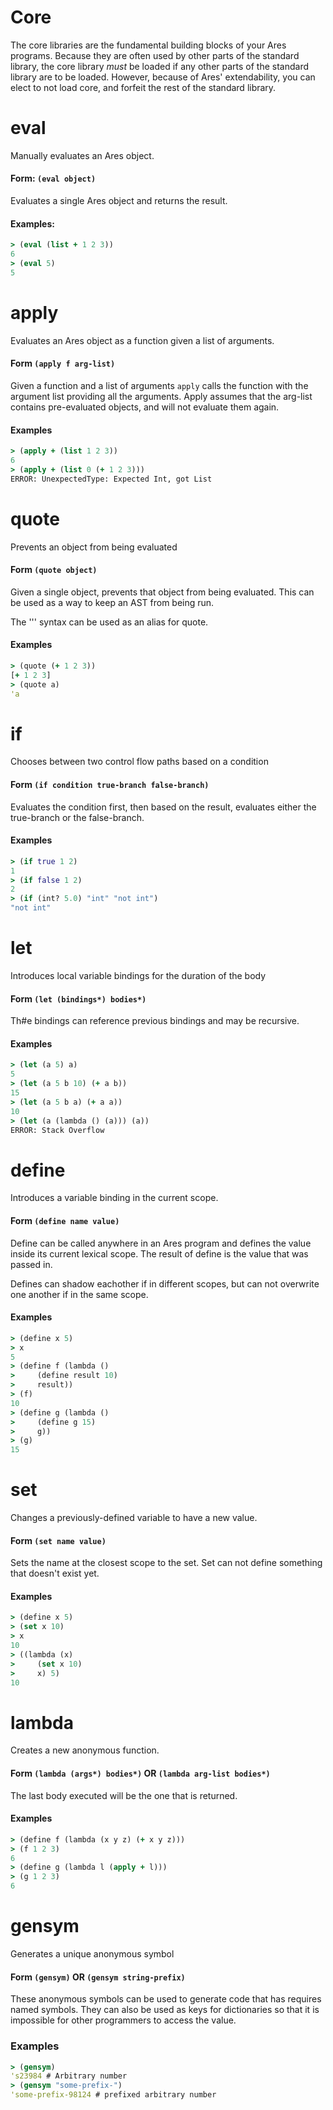 # Core

The core libraries are the fundamental building blocks of your Ares programs.
Because they are often used by other parts of the standard library, the core
library *must* be loaded if any other parts of the standard library are to
be loaded.  However, because of Ares' extendability, you can elect to not load
core, and forfeit the rest of the standard library.

# eval
Manually evaluates an Ares object.
#### Form: `(eval object)`
Evaluates a single Ares object and returns the result.
#### Examples:
```clojure
> (eval (list + 1 2 3))
6
> (eval 5)
5
```

# apply
Evaluates an Ares object as a function given a list of arguments.
#### Form `(apply f arg-list)`
Given a function and a list of arguments `apply` calls the function with
the argument list providing all the arguments.
Apply assumes that the arg-list contains pre-evaluated objects, and will
not evaluate them again.
#### Examples
```clojure
> (apply + (list 1 2 3))
6
> (apply + (list 0 (+ 1 2 3)))
ERROR: UnexpectedType: Expected Int, got List
```

# quote
Prevents an object from being evaluated
#### Form `(quote object)`
Given a single object, prevents that object from being evaluated.
This can be used as a way to keep an AST from being run.

The '\'' syntax can be used as an alias for quote.
#### Examples
```clojure
> (quote (+ 1 2 3))
[+ 1 2 3]
> (quote a)
'a
```

# if
Chooses between two control flow paths based on a condition
#### Form `(if condition true-branch false-branch)`
Evaluates the condition first, then based on the result, evaluates
either the true-branch or the false-branch.
#### Examples
```clojure
> (if true 1 2)
1
> (if false 1 2)
2
> (if (int? 5.0) "int" "not int")
"not int"
```

# let
Introduces local variable bindings for the duration of the body
#### Form `(let (bindings*) bodies*)`
Th#e bindings can reference previous bindings and may be recursive.
#### Examples
```clojure
> (let (a 5) a)
5
> (let (a 5 b 10) (+ a b))
15
> (let (a 5 b a) (+ a a))
10
> (let (a (lambda () (a))) (a))
ERROR: Stack Overflow
```

# define
Introduces a variable binding in the current scope.
#### Form `(define name value)`
Define can be called anywhere in an Ares program and defines
the value inside its current lexical scope.  The result of define
is the value that was passed in.

Defines can shadow eachother if in different scopes, but
can not overwrite one another if in the same scope.
#### Examples
```clojure
> (define x 5)
> x
5
> (define f (lambda ()
>     (define result 10)
>     result))
> (f)
10
> (define g (lambda ()
>     (define g 15)
>     g))
> (g)
15
```

# set
Changes a previously-defined variable to have a new value.
#### Form `(set name value)`
Sets the name at the closest scope to the set.  Set can not
define something that doesn't exist yet.
#### Examples
```clojure
> (define x 5)
> (set x 10)
> x
10
> ((lambda (x)
>     (set x 10)
>     x) 5)
10
```

# lambda
Creates a new anonymous function.
#### Form `(lambda (args*) bodies*)` OR `(lambda arg-list bodies*)`
The last body executed will be the one that is returned.
#### Examples
```clojure
> (define f (lambda (x y z) (+ x y z)))
> (f 1 2 3)
6
> (define g (lambda l (apply + l)))
> (g 1 2 3)
6
```

# gensym
Generates a unique anonymous symbol
#### Form `(gensym)` OR `(gensym string-prefix)`
These anonymous symbols can be used to generate code that has
requires named symbols.  They can also be used as keys for
dictionaries so that it is impossible for other programmers to access
the value.
### Examples
```clojure
> (gensym)
's23984 # Arbitrary number
> (gensym "some-prefix-")
'some-prefix-98124 # prefixed arbitrary number
```

